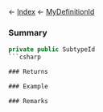 ← [Index](Api-Index) ← [MyDefinitionId](VRage.Game.MyDefinitionId)

### Summary

```csharp
private public SubtypeId
```csharp

### Returns

### Example

### Remarks

